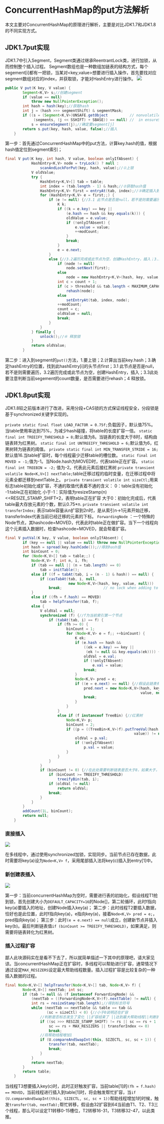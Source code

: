 # ConcurrentHashMap的put方法解析

本文主要对ConcurrentHashMap的原理进行解析，主要是对比JDK1.7和JDK1.8的不同实现方式。

## JDK1.7put实现

JDK1.7中引入Segment，Segment类通过继承ReentrantLock类，进行加锁，从而控制整个插入过程。
Segment数组也是一种数组加链表的结构方式，每个segement[i]都有一把锁，当某对<key,value>想要进行插入操作，首先要找对应segment数组对应的index，并获取锁，才能对HashEntry进行操作。 
![](E:\githubWork\JoneWangwz.github.io\image\20210313215706304.png)

```java
public V put(K key, V value) {
        Segment<K,V> s;//创建segment
        if (value == null)
            throw new NullPointerException();
        int hash = hash(key);//获取hash
        int j = (hash >>> segmentShift) & segmentMask;
        if ((s = (Segment<K,V>)UNSAFE.getObject          // nonvolatile; recheck
             (segments, (j << SSHIFT) + SBASE)) == null) //  in ensureSegment
            s = ensureSegment(j);//确定要segment[j]
        return s.put(key, hash, value, false);//插入
    }
```

第一步：首先通过ConcurrentHashMap中的put方法，计算key.hash的值，根据hash值定位到segment索引；

```java
final V put(K key, int hash, V value, boolean onlyIfAbsent) {
            HashEntry<K,V> node = tryLock() ? null :
                scanAndLockForPut(key, hash, value);//①上锁
            V oldValue;
            try {
                HashEntry<K,V>[] tab = table;
                int index = (tab.length - 1) & hash;//②获取hash值
                HashEntry<K,V> first = entryAt(tab, index);//③确定插入到HashEntry[index]的首节点first
                for (HashEntry<K,V> e = first;;) {
                    if (e != null) {//3.1 此节点是否是null，若不是则需要遍历
                        K k;
                        if ((k = e.key) == key ||
                            (e.hash == hash && key.equals(k))) {
                            oldValue = e.value;
                            if (!onlyIfAbsent) {
                                e.value = value;
                                ++modCount;
                            }
                            break;
                        }
                        e = e.next;
                    }
                    else {//3.2遍历完成或此节点为空，创建HashEntry，插入；3.3此处要注意判断当前segement的count数量，是否需要进行rehash。
                        if (node != null)
                            node.setNext(first);
                        else
                            node = new HashEntry<K,V>(hash, key, value, first);
                        int c = count + 1;
                        if (c > threshold && tab.length < MAXIMUM_CAPACITY)
                            rehash(node);
                        else
                            setEntryAt(tab, index, node);
                        ++modCount;
                        count = c;
                        oldValue = null;
                        break;
                    }
                }
            } finally {
                unlock();//④ 释放锁
            }
            return oldValue;
        }
```

第二步：进入到segment的`put()`方法，1.要上锁；2.计算出当前key.hash；3.确定hashEntry的位置，找到此hashEntry[i]的头节点first；3.1 此节点是否是null，若不是则需要遍历，3.2遍历完成或此节点为空，创建HashEntry，插入；3.3此处要注意判断当前segement的count数量，是否需要进行rehash；4 释放锁。

## JDK1.8put实现

JDK1.8较之前版本进行了改进，采用分段+CAS锁的方式保证线程安全，分段锁是基于synchronized关键字实现的。

`private static final float LOAD_FACTOR = 0.75f;`负载因子，默认值75%。当table使用率达到75%，为减少hash碰撞，将table的长度扩容一倍。
`static final int TREEIFY_THRESHOLD = 8;`默认值为8。当链表的长度大于8时，结构由链表转为红黑树。
`static final int UNTREEIFY_THRESHOLD = 6;`默认值为6，红黑树转为链表的阈值。
`private static final int MIN_TRANSFER_STRIDE = 16;`默认值16.当table扩容时，每个线程最少迁移table的槽位数。
`static final int MOVED = -1;`值为-1。当Node.hash为MOVED时，代表table正在扩容。
`static final int TREEBIN = -2;` 值为-2。代表此元素后接红黑树
`private transient volatile Node<K,V>[] nextTable;`table迁移过程的临时变量，在迁移过程中将元素全都迁移到nextTable上。
`private transient volatile int sizeCtl;`用来标志table初始化或扩容，不通的取值代表着不通的含义：
0：table没有初始化
-1:table正在初始化
小于-1：实际值为resizeStamp(n)<<RESIZE_STAMP_SHIFT+2，表明table正在扩容
大于0：初始化完成后，代表table最大存放元素的个数，默认0.75*n.
`private transient volatile int transferIndex;` 表示table容量从n扩容到2n时，是从索引n->1元素开始迁移， transferIndex代表当前已经迁移的元素的下标。
`ForwardingNode` ：一个特殊的Node节点，其hashcode=MOVED，代表此时table正在做扩容。当下一个线程向这个元素插入数据时，检查hashcode=MOVED，就会帮着扩容。

```java
final V putVal(K key, V value, boolean onlyIfAbsent) {
        if (key == null || value == null) throw new NullPointerException();
        int hash = spread(key.hashCode());//得到hash值
        int binCount = 0;
        for (Node<K,V>[] tab = table;;) {
            Node<K,V> f; int n, i, fh;
            if (tab == null || (n = tab.length) == 0)
                tab = initTable();
            else if ((f = tabAt(tab, i = (n - 1) & hash)) == null) {
                if (casTabAt(tab, i, null,
                             new Node<K,V>(hash, key, value, null)))
                    break;                   // no lock when adding to empty bin
            }
            else if ((fh = f.hash) == MOVED)
                tab = helpTransfer(tab, f);
            else {
                V oldVal = null;
                synchronized (f) {//f为当前索引第一个节点
                    if (tabAt(tab, i) == f) {
                        if (fh >= 0) {
                            binCount = 1;
                            for (Node<K,V> e = f;; ++binCount) {
                                K ek;
                                if (e.hash == hash &&
                                    ((ek = e.key) == key ||
                                     (ek != null && key.equals(ek)))) {//此处为值覆盖
                                    oldVal = e.val;
                                    if (!onlyIfAbsent)
                                        e.val = value;
                                    break;
                                }
                                Node<K,V> pred = e;
                                if ((e = e.next) == null) {//假设此链表有多个数据，会需要循环多次才能执行插入操作
                                    pred.next = new Node<K,V>(hash, key,
                                                              value, null);
                                    break;
                                }
                            }
                        }
                        else if (f instanceof TreeBin) {//红黑树
                            Node<K,V> p;
                            binCount = 2;
                            if ((p = ((TreeBin<K,V>)f).putTreeVal(hash, key,
                                                           value)) != null) {
                                oldVal = p.val;
                                if (!onlyIfAbsent)
                                    p.val = value;
                            }
                        }
                    }
                }
                if (binCount != 0) {//在此处需要判断链表是否大于8，如果大于，则直接转红黑树。
                    if (binCount >= TREEIFY_THRESHOLD)
                        treeifyBin(tab, i);
                    if (oldVal != null)
                        return oldVal;
                    break;
                }
            }
        }
        addCount(1L, binCount);
        return null;
    }
```



### 直接插入

![](E:\githubWork\JoneWangwz.github.io\image\20210313215748435.png)

在多线程中，通过使用synchronized加锁，实现同步。当前节点已存在数据，此时需要将key(a)设为`Node<K,V> f`，采用尾部插入法将key(c)插入到entry[1]中。

### 新创建表插入

![](E:\githubWork\JoneWangwz.github.io\image\20210313204638955.png)

第一步：当前concurrentHashMap为空时，需要进行表的初始化，假设线程T1抢到锁，首先创建大小为`DEFAULT_CAPACITY=16`的Node[]，第二轮循环，此时f指向key(a)要插入的地址，创建Node插入key(a)；
第二步：此时线程T2要插入数据，恰好也是此位置，此时f指向key(a)，e指向key(a)，接着`Node<K,V> pred = e;`，pred指向key(a)；
第三步：此时`(e = e.next) == null`成立，创建新节点并插入key(b)。最后判断链表值`if (binCount >= TREEIFY_THRESHOLD)`，如果满足，则需要将链表转化为红黑树。

### 插入过程扩容

鄙人此块源码实在是看不下去了，所以就简单描述一下其中的原理吧，请大家见谅。当concurrentHashMap正在扩容时，多线程可以帮助进行扩容，通常情况下通过设定`MAX_RESIZERS`设定最大帮助线程数量。插入过程扩容是比较复杂的一种插入数据的过程。

```java
final Node<K,V>[] helpTransfer(Node<K,V>[] tab, Node<K,V> f) {
        Node<K,V>[] nextTab; int sc;
        if (tab != null && (f instanceof ForwardingNode) &&
            (nextTab = ((ForwardingNode<K,V>)f).nextTable) != null) {
            int rs = resizeStamp(tab.length);//得到标志符号
            while (nextTab == nextTable && table == tab &&
                   (sc = sizeCtl) < 0) {//小于0说明还在扩容
                //判断是否标志发生了变化 ||扩容结束了 ||达到最大帮助线程||判断扩容转移下标是否在调整   
                if ((sc >>> RESIZE_STAMP_SHIFT) != rs || sc == rs + 1 ||
                    sc == rs + MAX_RESIZERS || transferIndex <= 0)
                    break;
                //将帮助线程增加1
                if (U.compareAndSwapInt(this, SIZECTL, sc, sc + 1)) {
                    transfer(tab, nextTab);
                    break;
                }
            }
            return nextTab;
        }
        return table;
    }
```

当线程T3想要插入key(c)时，此时正好触发扩容，当前table[1]的`(fh = f.hash) == MOVED`，当前线程进行插入到table[1]时，将会触发帮忙扩容，当`if (U.compareAndSwapInt(this, SIZECTL, sc, sc + 1))`帮助线程增加1的时候，触发`transfer(tab, nextTab);`帮忙转移，假设由32扩容到64当前由T1、T2、T3三个线程，那么可以设定T1转移0-15槽位，T2转移16-31，T3转移32-47，以此类推。